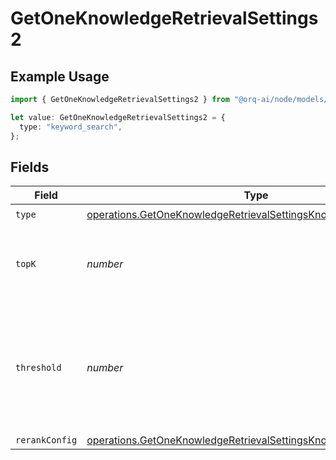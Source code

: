 # GetOneKnowledgeRetrievalSettings2

## Example Usage

```typescript
import { GetOneKnowledgeRetrievalSettings2 } from "@orq-ai/node/models/operations";

let value: GetOneKnowledgeRetrievalSettings2 = {
  type: "keyword_search",
};
```

## Fields

| Field                                                                                                                                                | Type                                                                                                                                                 | Required                                                                                                                                             | Description                                                                                                                                          |
| ---------------------------------------------------------------------------------------------------------------------------------------------------- | ---------------------------------------------------------------------------------------------------------------------------------------------------- | ---------------------------------------------------------------------------------------------------------------------------------------------------- | ---------------------------------------------------------------------------------------------------------------------------------------------------- |
| `type`                                                                                                                                               | [operations.GetOneKnowledgeRetrievalSettingsKnowledgeType](../../models/operations/getoneknowledgeretrievalsettingsknowledgetype.md)                 | :heavy_check_mark:                                                                                                                                   | N/A                                                                                                                                                  |
| `topK`                                                                                                                                               | *number*                                                                                                                                             | :heavy_minus_sign:                                                                                                                                   | Used to filter chunks that are most similar to the query                                                                                             |
| `threshold`                                                                                                                                          | *number*                                                                                                                                             | :heavy_minus_sign:                                                                                                                                   | Used to filter chunks that are most similar to the query. A value of `0` will be consider disabled.                                                  |
| `rerankConfig`                                                                                                                                       | [operations.GetOneKnowledgeRetrievalSettingsKnowledgeRerankConfig](../../models/operations/getoneknowledgeretrievalsettingsknowledgererankconfig.md) | :heavy_minus_sign:                                                                                                                                   | N/A                                                                                                                                                  |